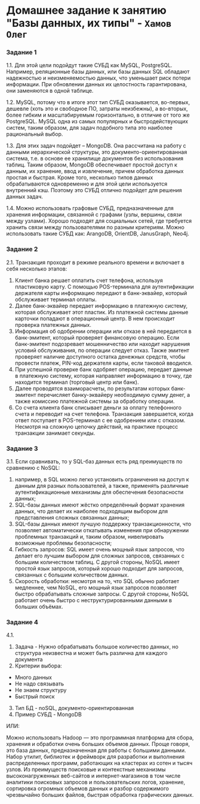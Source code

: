 # Домашнее задание к занятию "Базы данных, их типы" - `Хамов Олег`

### Задание 1

1.1. Для этой цели подойдут такие СУБД как MySQL, PostgreSQL. Например, реляционные базы данных, или базы данных SQL обладают надежностью и неизменяемостью данных, что уменьшает риск потери информации. При обновлении данных их целостность гарантирована, они заменяются в одной таблице.

1.2. MySQL, потому что в итоге этот тип СУБД оказывается, во-первых, дешевле (хоть это и свободное ПО, затраты неизбежны), а во-вторых, более гибким и масштабируемым горизонтально, в отличие от того же PostgreSQL. MySQL одна из самых популярных и быстродействующих систем, таким образом, для задач подобного типа это наиболее рациональный выбор.

1.3. Для этих задач подойдет – MongoDB. Она рассчитана на работу с данными иерархической структуры, это документо-ориентированная система, т.е. в основе ее хранилище документов без использования таблиц. Таким образом, MongoDB обеспечивает простой доступ к данным, их хранение, ввод и извлечение, причем обработка данных простая и быстрая. Кроме того, несколько типов данных обрабатываются одновременно и для этой цели используется внутренний кэш. Поэтому это СУБД отлично подойдет для решения данных задач.

1.4. Можно использовать графовые СУБД, предназначенные для хранения информации, связанной с графами (узлы, вершины, связи между узлами). Хорошо подходят для социальных сетей, где требуется хранить связи между пользователями по разным критериям. Можно использовать такие СУБД как: ArangoDB, OrientDB, JanusGraph, Neo4j.

### Задание 2

2.1. Транзакция проходит в режиме реального времени и включает в себя несколько этапов:
1) Клиент банка решает оплатить счет телефона, используя пластиковую карту. С помощью POS-терминала для аутентификации держателя карты информацию передают в банк-эквайер, который обслуживает терминал оплаты. 
2) Далее банк-эквайер передает информацию в платежную систему, которая обслуживает этот пластик. Из платежной системы данные карточки попадают в операционный центр. В нем происходит проверка платежных данных.
3) Информация об одобрении операции или отказе в ней передается в банк-эмитент, который проверяет финансовую операцию. Если банк-эмитент подозревает мошенничество или находит нарушения условий обслуживания, по операции следует отказ. Также эмитент проверяет наличие доступного остатка денежных средств, чтобы провести платеж, PIN-код держателя карты, если таковой вводился. 
4) При успешной проверке банк одобряет операцию, передает данные в платежную систему, которая направляет информацию в точку, где находится терминал (торговый центр или банк).
5) Далее проводятся взаиморасчеты, по результатам которых банк-эмитент перечисляет банку-эквайеру необходимую сумму денег, а также комиссию платежной системы за обработку операции.
6) Со счета клиента банк списывает деньги за оплату телефонного счета и переводит на счет телефона. Транзакция завершается, когда ответ поступает в POS-терминал с ее одобрением или с отказом.
Несмотря на сложную цепочку действий, на практике процесс транзакции занимает секунды.

### Задание 3

3.1. Если сравнивать, то у SQL-баз данных есть ряд преимуществ по сравнению с NoSQL:
1. например, в SQL можно легко установить ограничения на доступ к данным для разных пользователей, а также, применять различные аутентификационные механизмы для обеспечения безопасности данных;
2. SQL-базы данных имеют жёстко определённый формат хранения данных, что делает их наиболее подходящим выбором для представления сложных связанных данных;
3. SQL-базы данных имеют лучшую поддержку транзакционности, что позволяет автоматически откатывать изменения при обнаружении проблемных транзакций и, таким образом, нивелировать возможные проблемы безопасности;
4. Гибкость запросов: SQL имеет очень мощный язык запросов, что делает его лучшим выбором для сложных запросов, связанных с большим количеством таблиц. С другой стороны, NoSQL имеет простой язык запросов, который хорошо подходит для запросов, связанных с большим количеством данных.
5. Скорость обработки: несмотря на то, что SQL обычно работает медленнее, чем NoSQL, его мощный язык запросов позволяет быстро обрабатывать сложные запросы. С другой стороны, NoSQL работает очень быстро с неструктурированными данными в больших объёмах.

### Задание 4

4.1. 

1. Задача - Нужно обрабатывать большое количество данных, но структура неизвестна и может быть различна для каждого документа
2. Критерии выбора:
- Много данных
- Не надо связывать
- Не знаем структуру
- Быстрый поиск
3. Тип БД - noSQL, документо-ориентированная
4. Пример СУБД - MongoDB

ИЛИ:

Можно использовать Hadoop — это программная платформа для сбора, хранения и обработки очень больших объемов данных. Проще говоря, это база данных, предназначенная для работы с большими данными. Набор утилит, библиотек и фреймворк для разработки и выполнения распределенных программ, работающих на кластерах из сотен и тысяч узлов.
Из преимуществ поисковые и контекстные механизмы высоконагруженных веб-сайтов и интернет-магазинов в том числе аналитики поисковых запросов и пользовательских логов, хранение, сортировка огромных объемов данных и разбор содержимого чрезвычайно больших файлов, быстрая обработка графических данных.














